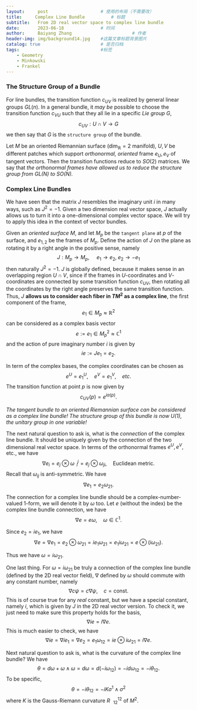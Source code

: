 ```yaml
---
layout:     post   				    # 使用的布局（不需要改）
title:     Complex Line Bundle			# 标题 
subtitle:   From 2D real vector space to complex line bundle
date:       2023-06-18 				# 时间
author:     Baiyang Zhang 						# 作者
header-img: img/background14.jpg 	#这篇文章标题背景图片
catalog: true 						# 是否归档
tags:								#标签
    - Geometry
    - Minkowski
    - Frankel
---
```


### The Structure Group of a Bundle

For  line bundles, the transition function $c_ {UV}$ is realized by general linear groups $GL(n)$. In a general bundle, it *may be* possible to choose the transition function $c_ {VU}$ such that they all lie in a specific *Lie group* $G$, 
$$
c_ {UV}: U\cap V \to G
$$
we then say that $G$ is the `structure group` of the bundle. 

Let $M$ be an oriented Riemannian surface ($\text{dim}_ {\mathbb{R}}=2$ manifold), $U,V$ be different patches which support *orthonormal, oriented* frame $e_ {U},e_ {V}$ of tangent vectors. Then the transition functions reduce to $SO(2)$ matrices. We say that *the orthonormal frames have allowed us to reduce the structure group from $GL(N)$ to $SO(N)$.*

### Complex Line Bundles

We have seen that the matrix $J$ resembles the imaginary unit $i$ in many ways, such as $J^{2}=-1$. Given a two dimension real vector space, $J$ actually allows us to turn it into a one-dimensional complex vector space. We will try to apply this idea in the context of vector bundles. 

Given an *oriented surface* $M$, and let $M_ {p}$ be the `tangent plane` at $p$ of the surface, and $e_ {1,2}$ be the frames of $M_ {p}$. Define the action of $J$ on the plane as rotating it by a right angle in the positive sense, namely
$$
J: M_ {p} \to M_ {p}, \quad \; e_ {1}\to e_ {2},\; e_ {2}\to-e_ {1}
$$
then naturally $J^{2}=-1$. $J$ is globally defined, because it makes sense in an overlapping region $U \cap V$, since if the frames in $U$-coordinates and $V$-coordinates are connected by some transition function $c_ {UV}$, then rotating all the coordinates by the right angle preserves the same transition function. Thus, $J$ **allows us to consider each fiber in $TM^{2}$ as a complex line**, the first component of the frame,
$$
e_ {1} \in  M_ {p} \approx   \mathbb{R}^{2} 
$$
can be considered as a complex basis vector
$$
e:= e_ {1} \in M_ {p}^{2}\approx \mathbb{C}^{1}
$$
and the action of pure imaginary number $i$ is given by 
$$
i e := J e_ {1} = e_ {2}.
$$

In term of the complex bases, the complex coordinates can be chosen as 
$$
e^ {U} = e^{U}_ {1}, \quad e^{V} = e^{V}_ {1}, \quad etc. 
$$
The transition function at point $p$ is now given by 
$$
c_ {UV}(p) = e^{i\alpha(p)}. 
$$

*The tangent bundle to an oriented Riemannian surface can be considered as a complex line bundle! The structure group of this bundle is now $U(1)$, the unitary group in one variable!*

The next natural question to ask is, what is the *connection* of the complex line bundle. It should be uniquely given by the connection of the two dimensional real vector space. In terms of the orthonormal frames $e^{U},e^{V},$ etc., we have 
$$
\nabla  e_ {i} =e_ {j} \otimes \omega^{j}_ {\;\;i} = e_ {j} \otimes \omega_ {ji},\quad \text{Euclidean metric}.
$$
Recall that $\omega_ {ij}$ is anti-symmetric. We have
$$
\nabla e_ {1}=e_ {2}\omega_ {21}.
$$

The connection for a complex line bundle should be a complex-number-valued 1-form, we will denote it by $\omega$ too. Let $e$ (without the index) be the complex line bundle connection, we have 
$$
\nabla e = e \omega, \quad  \omega \in \mathbb{C}^{1}.
$$

Since $e_ {2}=ie_ {1}$, we have 
$$
\nabla e = \nabla e_ {1} = e_ {2}\otimes \omega_ {21}=ie_ {1}\omega_ {21}=e_ {1} i\omega_ {21}= e \otimes (i\omega_ {21}). 
$$

Thus we have $\omega = i\omega_ {21}$. 

One last thing. For $\omega=i\omega_ {21}$ be truly a connection of the complex line bundle (defined by the 2D real vector field), $\nabla$ defined by $\omega$ should commute with any constant number, namely
$$
\nabla c \psi = c \nabla \psi, \quad  c = \text{const}.
$$
This is of course true for any *real* constant, but we have a special constant, namely $i$, which is given by $J$ in the 2D real vector version. To check it, we just need to make sure this property holds for the basis,
$$
\nabla i e = i \nabla e.
$$
This is much easier to check, we have
$$
\nabla ie = \nabla i e_ {1} = \nabla e_ {2} = e_ {1} \omega_ {12} = i e \otimes i\omega_ {21} = i \nabla e.
$$

Next natural question to ask is, what is the curvature of the complex line bundle? We have 
$$
\theta = d\omega+\omega \wedge \omega = d\omega = d(-i\omega_ {12}) = -id\omega_ {12} = -i\theta_ {12}.
$$
To be specific, 
$$
\theta = -i\theta_ {12} = -i K \sigma^{1}\wedge \sigma^{2}
$$
where $K$ is the Gauss-Riemann curvature $R^{12}_ {\;\;\;12}$ of $M^{2}$. 

